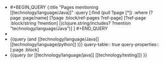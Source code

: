 - #+BEGIN_QUERY
  {:title "Pages mentioning [[technology/language/Java]]"
   :query [:find (pull ?page [*])
      :where
   [?page :page/name]
   [?page :block/ref-pages ?ref-page]
   [?ref-page :block/string ?mention]
   [(clojure.string/includes? ?mention "technology/language/Java")]
  ]
  #+END_QUERY
-
- {{query (and [[technology/language/Java]] [[technology/language/python]] )}}
  query-table:: true
  query-properties:: [:page :block]
- {{query (or [[technology/language/java]] [[technology/testing]]) }}